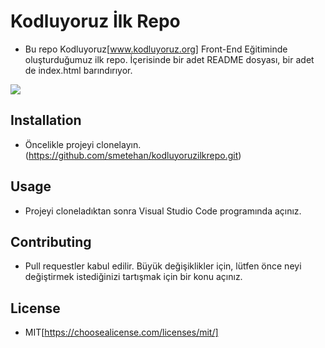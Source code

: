# Kodluyoruz İlk Repo
* Bu repo Kodluyoruz[www.kodluyoruz.org] Front-End Eğitiminde oluşturduğumuz ilk repo. İçerisinde bir adet README dosyası, bir adet de index.html barındırıyor.
<img src='https://github.com/smetehan/kodluyoruzilkrepo/blob/main/README.md'>

## Installation
* Öncelikle projeyi clonelayın. (https://github.com/smetehan/kodluyoruzilkrepo.git)
## Usage
* Projeyi cloneladıktan sonra Visual Studio Code programında açınız.
## Contributing
* Pull requestler kabul edilir. Büyük değişiklikler için, lütfen önce neyi değiştirmek istediğinizi tartışmak için bir konu açınız.
## License
* MIT[https://choosealicense.com/licenses/mit/]


